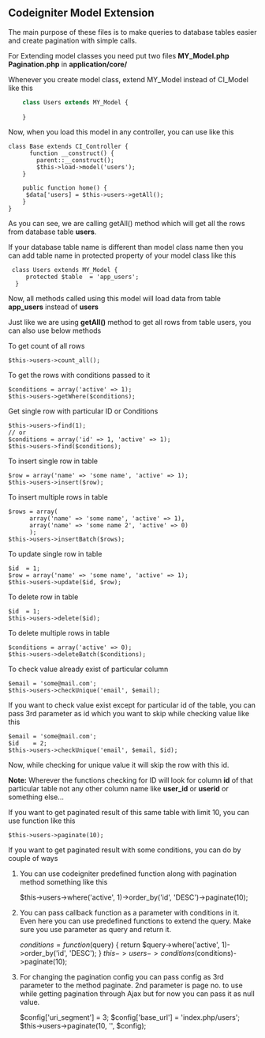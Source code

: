 Codeigniter Model Extension
---------------------------

The main purpose of these files is to make queries to database tables easier and create pagination with simple calls.

For Extending model classes you need put two files 
**MY_Model.php** 
**Pagination.php** 
in **application/core/**

Whenever you create model class, extend MY_Model instead of CI_Model like this

```php
    class Users extends MY_Model {
    
    }
```

Now, when you load this model in any controller, you can use like this

    class Base extends CI_Controller {
          function __construct() {
    		parent::__construct();	
    		$this->load->model('users');
    	}

		public function home() {
		 $data['users] = $this->users->getAll();
		}
    }

As you can see, we are calling getAll() method which will get all the rows from database table **users**.

If your database table name is different than model class name then you can add table name in protected property of your model class like this
		
     class Users extends MY_Model {
    	 protected $table  = 'app_users';    
      }

Now, all methods called using this model will load data from table **app_users** instead of **users**

Just like we are using **getAll()** method to get all rows from table users, you can also use below methods


To get count of all rows

    $this->users->count_all();

To get the rows with conditions passed to it

    $conditions = array('active' => 1);
    $this->users->getWhere($conditions);

Get single row with particular ID or Conditions

    $this->users->find(1);
    // or
    $conditions = array('id' => 1, 'active' => 1);
    $this->users->find($conditions);

To insert single row in table

    $row = array('name' => 'some name', 'active' => 1);
    $this->users->insert($row);
To insert multiple rows in table

    $rows = array(
          array('name' => 'some name', 'active' => 1),
          array('name' => 'some name 2', 'active' => 0)
          );
    $this->users->insertBatch($rows);

To update single row in table

  
    $id  = 1;
    $row = array('name' => 'some name', 'active' => 1);
    $this->users->update($id, $row);
To delete row in table

  
    $id  = 1;
    $this->users->delete($id);

To delete multiple rows in table

    $conditions = array('active' => 0);
    $this->users->deleteBatch($conditions);

To check value already exist of particular column

  
    $email = 'some@mail.com';
    $this->users->checkUnique('email', $email);

If you want to check value exist except for particular id of the table, you can pass 3rd parameter as id which you want to skip while checking value like this

    $email = 'some@mail.com';
    $id    = 2;
    $this->users->checkUnique('email', $email, $id);

Now, while checking for unique value it will skip the row with this id.

**Note:** Wherever the functions checking for ID will look for column **id** of that particular table not any other column name like **user_id** or **userid** or something else...



If you want to get paginated result of this same table with limit 10, you can use function like this

    $this->users->paginate(10);

If you want to get paginated result with some conditions, you can do by couple of ways

1) You can use codeigniter predefined function along with pagination method something like this

    $this->users->where('active', 1)->order_by('id', 'DESC')->paginate(10);

2) You can pass callback function as a parameter with conditions in it. Even here you can use predefined functions to extend the query.  Make sure you use parameter as query and return it.

	$conditions = function($query) {
		return $query->where('active', 1)->order_by('id', 'DESC');
	}
    $this->users->conditions($conditions)->paginate(10);

3) For changing the pagination config you can pass config as 3rd parameter to the method paginate. 2nd parameter is page no. to use while getting pagination through Ajax but for now you can pass it as null value.

    $config['uri_segment'] = 3;
    $config['base_url']    = 'index.php/users';
    $this->users->paginate(10, '', $config);


